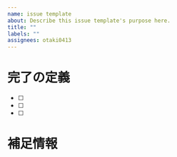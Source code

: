 ```yaml
---
name: issue template
about: Describe this issue template's purpose here.
title: ""
labels: ""
assignees: otaki0413
---
```


# 完了の定義

- [ ]
- [ ]
- [ ]

# 補足情報
